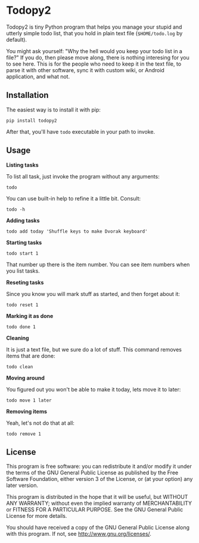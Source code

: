 Todopy2
=======

Todopy2 is tiny Python program that helps you manage your stupid and utterly
simple todo list, that you hold in plain text file (`$HOME/todo.log` by
default).

You might ask yourself: "Why the hell would you keep your todo list in a file?"
If you do, then please move along, there is nothing interesing for you to see
here. This is for the people who need to keep it in the text file, to parse it
with other software, sync it with custom wiki, or Android application, and what
not.

Installation
------------

The easiest way is to install it with pip:

    pip install todopy2

After that, you'll have `todo` executable in your path to invoke.

Usage
-----

**Listing tasks**

To list all task, just invoke the program without any arguments:

    todo

You can use built-in help to refine it a little bit. Consult:

    todo -h

**Adding tasks**

    todo add today 'Shuffle keys to make Dvorak keyboard'

**Starting tasks**

    todo start 1

That number up there is the item number. You can see item numbers when you list
tasks.

**Reseting tasks**

Since you know you will mark stuff as started, and then forget about it:

    todo reset 1

**Marking it as done**

    todo done 1

**Cleaning**

It is just a text file, but we sure do a lot of stuff. This command removes
items that are done:

    todo clean

**Moving around**

You figured out you won't be able to make it today, lets move it to later:

    todo move 1 later

**Removing items**

Yeah, let's not do that at all:

    todo remove 1

License
-------

This program is free software: you can redistribute it and/or modify it under
the terms of the GNU General Public License as published by the Free Software
Foundation, either version 3 of the License, or (at your option) any later
version.

This program is distributed in the hope that it will be useful, but WITHOUT ANY
WARRANTY; without even the implied warranty of MERCHANTABILITY or FITNESS FOR A
PARTICULAR PURPOSE.  See the GNU General Public License for more details.

You should have received a copy of the GNU General Public License along with
this program.  If not, see <http://www.gnu.org/licenses/>.
